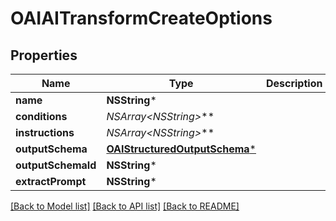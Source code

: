 # OAIAITransformCreateOptions

## Properties
Name | Type | Description | Notes
------------ | ------------- | ------------- | -------------
**name** | **NSString*** |  | [optional] 
**conditions** | **NSArray&lt;NSString*&gt;*** |  | [optional] 
**instructions** | **NSArray&lt;NSString*&gt;*** |  | [optional] 
**outputSchema** | [**OAIStructuredOutputSchema***](OAIStructuredOutputSchema) |  | [optional] 
**outputSchemaId** | **NSString*** |  | [optional] 
**extractPrompt** | **NSString*** |  | [optional] 

[[Back to Model list]](../README#documentation-for-models) [[Back to API list]](../README#documentation-for-api-endpoints) [[Back to README]](../README)


